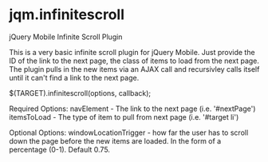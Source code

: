 jqm.infinitescroll
==================

jQuery Mobile Infinite Scroll Plugin

This is a very basic infinite scroll plugin for jQuery Mobile.  Just provide the ID of the link to the next page, the class of items to load from the next page.  The plugin pulls in the new items via an AJAX call and recursivley calls itself until it can't find a link to the next page.

$(TARGET).infinitescroll(options, callback);

Required Options:
  navElement - The link to the next page (i.e. '#nextPage')
  itemsToLoad - The type of item to pull from next page (i.e. '#target li')
  
Optional Options:
  windowLocationTrigger - how far the user has to scroll down the page before the new items are loaded.  In the form of a percentage (0-1).  Default 0.75.

